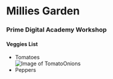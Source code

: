 <html>
  <head>
  </head>
  <body>
  <h1>Millies Garden</h1>
  <h3>Prime Digital Academy Workshop</h3>
  
  <h4>Veggies List</h4>
  <ul>
  <li>Tomatoes</li>
  <img src="http://www.toasto.com/free-photos/food-and-drink/food/one-single-ripe-tomato/" alt="Image of Tomato"
  <li>Onions</li>
  <li>Peppers</li>
  </ul>
  </body>
  </html>
